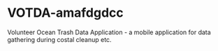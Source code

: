 # VOTDA-amafdgdcc
Volunteer Ocean Trash Data Application - a mobile application for data gathering during costal cleanup etc.
